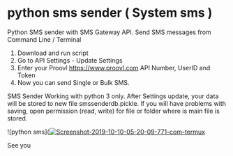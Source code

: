 # python sms sender ( System sms )
Python SMS sender with SMS Gateway API. Send SMS messages from Command Line / Terminal

1. Download and run script
2. Go to API Settings - Update Settings
3. Enter your Proovl <a href="https://www.proovl.com" target="_blank">https://www.proovl.com</a> API Number, UserID and Token
4. Now you can send Single or Bulk SMS.

SMS Sender Working with python 3 only.
After Settings update, your data will be stored to new file smssenderdb.pickle. If you will have problems with saving,
open permission (read, write) for file or folder where is main file is stored.


![python sms](<a href="https://ibb.co/jbRD8x9"><img src="https://i.ibb.co/k51XGrV/Screenshot-2019-10-10-05-20-09-771-com-termux.png" alt="Screenshot-2019-10-10-05-20-09-771-com-termux" border="0"></a>

See you 
